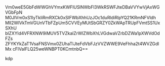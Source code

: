 Vm0weE5GbFdWWGhVYmxKWFlUSlNWbFl3WkRSWFJteDBaVVYwVjAxWGVGbFpN
M0JIVm0xS1IyTkliRmRXCk0xSlFWbXhhUzJOc1duRldiRlpYQ21KRmNFVldh
MlI2WlVkTmVGUnVTbFZpUm5CVVEyMUtSbGRZY0ZkWApTRUpFVmtSS1UxSXhU
blZXYld4VFRXNW9iMUV5TVZkalZrWlZWbXhLVGdwaVZrbDZWa1pXWVdOdFZs
ZFYKYkZaT1VsaFNSVmx0ZUhaTlJteFdVbFJzVVZWWE9VeFhha2t4WVZGdlMx
cFlValFLQ25weWNBPT0KCmtnbQ==

kdp